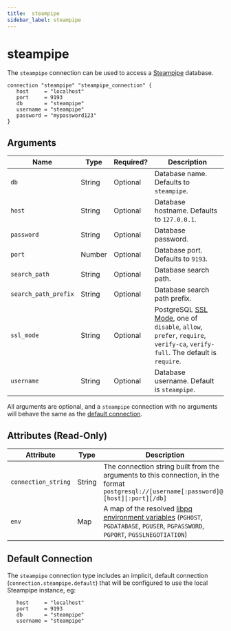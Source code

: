 ```yaml
---
title:  steampipe
sidebar_label: steampipe
---
```


# steampipe

The `steampipe` connection can be used to access a [Steampipe](https://steampipe.io/) database.

```hcl
connection "steampipe" "steampipe_connection" {
   host     = "localhost"
   port     = 9193
   db       = "steampipe"
   username = "steampipe"
   password = "mypassword123"
}
```

## Arguments

| Name                | Type    | Required?| Description
|---------------------|---------|----------|-------------------
| `db`                |  String | Optional | Database name.  Defaults to `steampipe`.
| `host`              |  String | Optional | Database hostname.  Defaults to `127.0.0.1`.
| `password`          |  String | Optional | Database password.
| `port`              |  Number | Optional | Database port.  Defaults to `9193`.
| `search_path`       |  String | Optional | Database search path.
| `search_path_prefix`|  String | Optional | Database search path prefix.
| `ssl_mode`          |  String | Optional | PostgreSQL [SSL Mode](https://www.postgresql.org/docs/current/libpq-ssl.html#LIBPQ-SSL-PROTECTION), one of `disable`, `allow`, `prefer`, `require`, `verify-ca`, `verify-full`.  The default is `require`.
| `username`          |  String | Optional |  Database username. Default is `steampipe`.


All arguments are optional, and a `steampipe` connection with no arguments will behave the same as the [default connection](#default-connection).


## Attributes (Read-Only)

| Attribute           | Type   | Description
| --------------------| ------ |------------------------------------------------------------------------------
| `connection_string` | String | The connection string built from the arguments to this connection, in the format `postgresql://[username[:password]@][host][:port][/db]`
| `env`               | Map    | A map of the resolved [libpq environment variables](https://www.postgresql.org/docs/current/libpq-envars.html) (`PGHOST`, `PGDATABASE`, `PGUSER`, `PGPASSWORD`, `PGPORT`, `PGSSLNEGOTIATION`)



## Default Connection

The `steampipe` connection type includes an implicit, default connection (`connection.steampipe.default`) that will be configured to use the local Steampipe instance, eg:

```hcl
   host     = "localhost"
   port     = 9193
   db       = "steampipe"
   username = "steampipe"
```